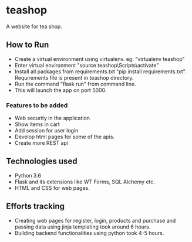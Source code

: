 # teashop
A website for tea shop.

## How to Run
- Create a virtual environment using virtualenv. eg: "virtualenv teashop"
- Enter virtual environment "source teashop\Scripts\activate"
- Install all packages from requirements.txt "pip install requirements.txt". Requirements file is present in teashop directory.
- Run the command "flask run" from command line.
- This will launch the app on port 5000.

### Features to be added
- Web security in the application
- Show items in cart
- Add session for user login
- Develop html pages for some of the apis.
- Create more REST api

## Technologies used
- Python 3.6
- Flask and its extensions like WT Forms, SQL Alchemy etc.
- HTML and CSS for web pages.

## Efforts tracking
- Creating web pages for register, login, products and purchase and passing data using jinja templating took around 6 hours.
- Building backend functionalities using python took 4-5 hours.
